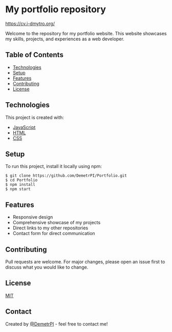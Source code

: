 # My portfolio repository
https://cv.i-dmytro.org/

Welcome to the repository for my portfolio website. This website showcases my skills, projects, and experiences as a web developer.

## Table of Contents

- [Technologies](#technologies)
- [Setup](#setup)
- [Features](#features)
- [Contributing](#contributing)
- [License](#license)

## Technologies

This project is created with:

- [JavaScript](https://www.javascript.com/)
- [HTML](https://developer.mozilla.org/en-US/docs/Web/HTML)
- [CSS](https://developer.mozilla.org/en-US/docs/Web/CSS)

## Setup

To run this project, install it locally using npm:

```
$ git clone https://github.com/DemetrPI/Portfolio.git
$ cd Portfolio
$ npm install
$ npm start
```

## Features

- Responsive design
- Comprehensive showcase of my projects
- Direct links to my other repositories
- Contact form for direct communication

## Contributing

Pull requests are welcome. For major changes, please open an issue first to discuss what you would like to change.

## License

[MIT](https://choosealicense.com/licenses/mit/)

## Contact

Created by [@DemetrPI](https://github.com/DemetrPI) - feel free to contact me!